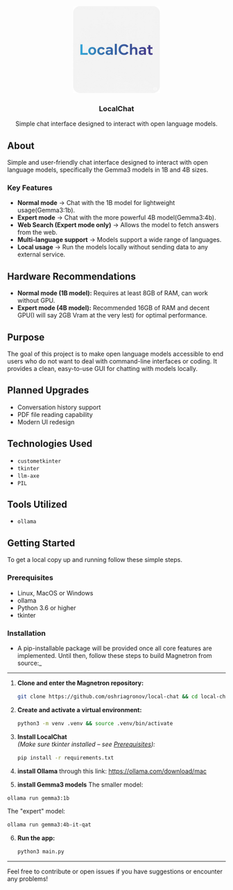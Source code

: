<br />
<div align="center">
  <a href="https://github.com/oshriagronov/local-chat">
    <img src="assets/app_icon.png" alt="Logo" width="200" height="200">
  </a>

<h3 align="center">LocalChat</h3>
  <p align="center">
    Simple chat interface designed to interact with open language models.
  </p>
</div>

## About

Simple and user-friendly chat interface designed to interact with open language models, specifically the Gemma3 models in 1B and 4B sizes.

### Key Features

- **Normal mode**
  → Chat with the 1B model for lightweight usage(Gemma3:1b).
- **Expert mode**
  → Chat with the more powerful 4B model(Gemma3:4b).
- **Web Search (Expert mode only)**
  → Allows the model to fetch answers from the web.
- **Multi-language support**
  → Models support a wide range of languages.
- **Local usage**
  → Run the models locally without sending data to any external service.

## Hardware Recommendations

- **Normal mode (1B model):** Requires at least 8GB of RAM, can work without GPU.
- **Expert mode (4B model):** Recommended 16GB of RAM and decent GPU(I will say 2GB Vram at the very lest) for optimal performance.

## Purpose

The goal of this project is to make open language models accessible to end users who do not want to deal with command-line interfaces or coding. It provides a clean, easy-to-use GUI for chatting with models locally.

## Planned Upgrades

- Conversation history support
- PDF file reading capability
- Modern UI redesign

## Technologies Used

- `custometkinter`
- `tkinter`
- `llm-axe`
- `PIL`

## Tools Utilized

- `ollama`

## Getting Started

To get a local copy up and running follow these simple steps.

### Prerequisites

- Linux, MacOS or Windows
- ollama
- Python 3.6 or higher
- tkinter

### Installation

- A pip-installable package will be provided once all core features are implemented. Until then, follow these steps to build Magnetron from source:\_

---

1. **Clone and enter the Magnetron repository:**

   ```bash
   git clone https://github.com/oshriagronov/local-chat && cd local-chat
   ```

2. **Create and activate a virtual environment:**

   ```bash
   python3 -m venv .venv && source .venv/bin/activate
   ```

3. **Install LocalChat**  
   _(Make sure tkinter installed – see [Prerequisites](#prerequisites)):_

   ```bash
   pip install -r requirements.txt
   ```

4. **install Ollama**
   through this link: https://ollama.com/download/mac

5. **install Gemma3 models**
   The smaller model:

```bash
ollama run gemma3:1b
```

The "expert" model:

```bash
ollama run gemma3:4b-it-qat
```

6. **Run the app:**

   ```bash
   python3 main.py
   ```

---

Feel free to contribute or open issues if you have suggestions or encounter any problems!
